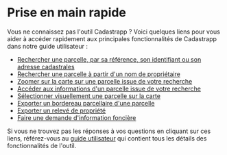 # Prise en main rapide

Vous ne connaissez pas l'outil Cadastrapp ? Voici quelques liens pour vous aider à accéder rapidement aux principales fonctionnalités de Cadastrapp dans notre guide utilisateur :

- [Rechercher une parcelle, par sa référence, son identifiant ou son adresse cadastrales](../rechercher_parcelle/)
- [Rechercher une parcelle à partir d'un nom de propriétaire](../rechercher_proprietaire/)
- [Zoomer sur la carte sur une parcelle issue de votre recherche](../rechercher_coproprietaire/#manipulation-des-resultats-des-selections)
- [Accéder aux informations d'un parcelle issue de votre recherche](../fiche_informations_parcellaire/)
- [Sélectionner visuellement une parcelle sur la carte](../selectionner_parcelle/)
- [Exporter un bordereau parcellaire d'une parcelle](../bordereau_parcellaire/)
- [Exporter un relevé de propriété](../releve_propriete/)
- [Faire une demande d'information foncière](../demande_information_fonciere/)

Si vous ne trouvez pas les réponses à vos questions en cliquant sur ces liens, référez-vous au [guide utilisateur](/guide_utilisateur/) qui contient tous les détails des fonctionnalités de l'outil.
